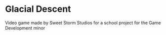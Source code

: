 # Glacial Descent
Video game made by Sweet Storm Studios for a school project for the Game Development minor
